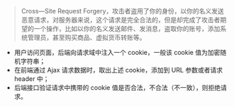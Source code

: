 > Cross—Site Request Forgery，攻击者盗用了你的身份，以你的名义发送恶意请求，对服务器来说，这个请求是完全合法的，但是却完成了攻击者期望的一个操作，比如以你的名义发送邮件、发消息，盗取你的账号，添加系统管理员，甚至购买商品、虚拟货币转账等。



+ 用户访问页面，后端向请求域中注入一个 cookie，一般该 cookie 值为加密随机字符串；
+ 在前端通过 Ajax 请求数据时，取出上述 cookie，添加到 URL 参数或者请求 header 中；
+ 后端接口验证请求中携带的 cookie 值是否合法，不合法（不一致），则拒绝请求。